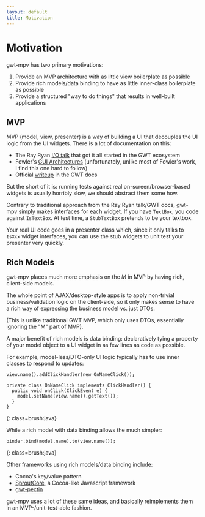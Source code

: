 ```yaml
---
layout: default
title: Motivation
---
```


Motivation
==========

gwt-mpv has two primary motivations:

1. Provide an MVP architecture with as little view boilerplate as possible
2. Provide rich models/data binding to have as little inner-class boilerplate as possible
3. Provide a structured "way to do things" that results in well-built applications

MVP
---

MVP (model, view, presenter) is a way of building a UI that decouples the UI logic from the UI widgets. There is a lot of documentation on this:

* The Ray Ryan [I/O talk](http://www.youtube.com/watch?v=PDuhR18-EdM) that got it all started in the GWT ecosystem
* Fowler's [GUI Architectures](http://martinfowler.com/eaaDev/uiArchs.html) (unfortunately, unlike most of Fowler's work, I find this one hard to follow)
* Official [writeup](http://code.google.com/webtoolkit/articles/mvp-architecture.html) in the GWT docs

But the short of it is: running tests against real on-screen/browser-based widgets is usually horribly slow, we should abstract them some how.

Contrary to traditional approach from the Ray Ryan talk/GWT docs, gwt-mpv simply makes interfaces for each widget. If you have `TextBox`, you code against `IsTextBox`. At test time, a `StubTextBox` pretends to be your textbox.

Your real UI code goes in a presenter class which, since it only talks to `IsXxx` widget interfaces, you can use the stub widgets to unit test your presenter very quickly.

Rich Models
-----------

gwt-mpv places much more emphasis on the *M* in MVP by having rich, client-side models.

The whole point of AJAX/desktop-style apps is to apply non-trivial business/validation logic on the client-side, so it only makes sense to have a rich way of expressing the business model vs. just DTOs.

(This is unlike traditional GWT MVP, which only uses DTOs, essentially ignoring the "M" part of MVP).

A major benefit of rich models is data binding: declaratively tying a property of your model object to a UI widget in as few lines as code as possible.

For example, model-less/DTO-only UI logic typically has to use inner classes to respond to updates:

    view.name().addClickHandler(new OnNameClick());

    private class OnNameClick implements ClickHandler() {
      public void onClick(ClickEvent e) {
        model.setName(view.name().getText());
      }
    }
{: class=brush:java}

While a rich model with data binding allows the much simpler:

    binder.bind(model.name).to(view.name());
{: class=brush:java}

Other frameworks using rich models/data binding include:

* Cocoa's key/value pattern
* [SproutCore](http://www.sproutcore.com/), a Cocoa-like Javascript framework
* [gwt-pectin](http://code.google.com/p/gwt-pectin/)

gwt-mpv uses a lot of these same ideas, and basically reimplements them in an MVP-/unit-test-able fashion.


